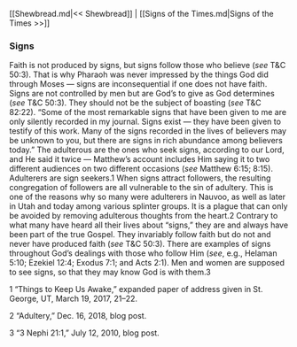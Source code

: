 [[Shewbread.md|<< Shewbread]]  |  [[Signs of the Times.md|Signs of the Times >>]]

### Signs
Faith is not produced by signs, but signs follow those who believe (*see* T&C 50:3). That is why Pharaoh was never impressed by the things God did through Moses — signs are inconsequential if one does not have faith. Signs are not controlled by men but are God’s to give as God determines (*see* T&C 50:3). They should not be the subject of boasting (*see* T&C 82:22). “Some of the most remarkable signs that have been given to me are only silently recorded in my journal. Signs exist — they have been given to testify of this work. Many of the signs recorded in the lives of believers may be unknown to you, but there are signs in rich abundance among believers today.” The adulterous are the ones who seek signs, according to our Lord, and He said it twice — Matthew’s account includes Him saying it to two different audiences on two different occasions (*see* Matthew 6:15; 8:15). Adulterers are sign seekers.1 When signs attract followers, the resulting congregation of followers are all vulnerable to the sin of adultery. This is one of the reasons why so many were adulterers in Nauvoo, as well as later in Utah and today among various splinter groups. It is a plague that can only be avoided by removing adulterous thoughts from the heart.2 Contrary to what many have heard all their lives about “signs,” they are and always have been part of the true Gospel. They invariably follow faith but do not and never have produced faith (*see* T&C 50:3). There are examples of signs throughout God’s dealings with those who follow Him (*see*, e.g., Helaman 5:10; Ezekiel 12:4; Exodus 7:1; and Acts 2:1). Men and women are supposed to see signs, so that they may know God is with them.3



1 “Things to Keep Us Awake,” expanded paper of address given in St. George, UT, March 19, 2017, 21–22.


2 “Adultery,” Dec. 16, 2018, blog post.


3 “3 Nephi 21:1,” July 12, 2010, blog post.